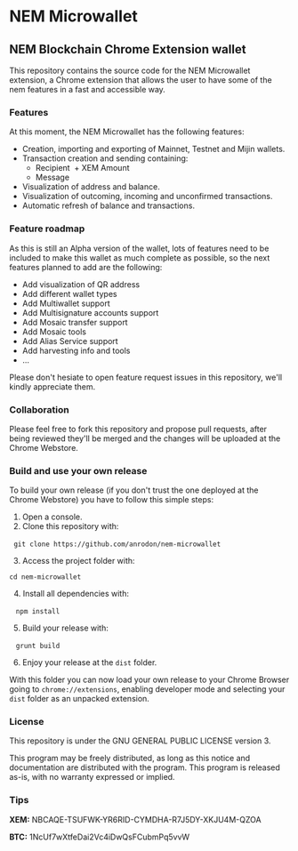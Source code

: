# NEM Microwallet
## NEM Blockchain Chrome Extension wallet

This repository contains the source code for the NEM Microwallet extension, a Chrome extension that allows the user to have some of the nem features in a fast and accessible way.

### Features
At this moment, the NEM Microwallet has the following features:
- Creation, importing and exporting of Mainnet, Testnet and Mijin wallets.
- Transaction creation and sending containing:
  + Recipient
  + XEM Amount
  + Message
- Visualization of address and balance.
- Visualization of outcoming, incoming and unconfirmed transactions.
- Automatic refresh of balance and transactions.

### Feature roadmap
As this is still an Alpha version of the wallet, lots of features need to be included to make this wallet as much complete as possible, so the next features planned to add are the following:
- Add visualization of QR address
- Add different wallet types
- Add Multiwallet support
- Add Multisignature accounts support
- Add Mosaic transfer support
- Add Mosaic tools
- Add Alias Service support
- Add harvesting info and tools
- ...

Please don't hesiate to open feature request issues in this repository, we'll kindly appreciate them.

### Collaboration
Please feel free to fork this repository and propose pull requests, after being reviewed they'll be merged and the changes will be uploaded at the Chrome Webstore.

### Build and use your own release
To build your own release (if you don't trust the one deployed at the Chrome Webstore) you have to follow this simple steps:
1. Open a console.
2. Clone this repository with:

    `git clone https://github.com/anrodon/nem-microwallet`
  
3. Access the project folder with:

  `cd nem-microwallet`
  
  
4. Install all dependencies with:

  
  `npm install`
  
  
5. Build your release with:

  
  `grunt build`
  
  
6. Enjoy your release at the `dist` folder.

With this folder you can now load your own release to your Chrome Browser going to `chrome://extensions`, enabling developer mode and selecting your `dist` folder as an unpacked extension.

### License
This repository is under the GNU GENERAL PUBLIC LICENSE version 3.

This program may be freely distributed, as long as this notice and documentation are distributed with the program.  This program is released as-is, with no warranty expressed or implied.

### Tips
**XEM:** NBCAQE-TSUFWK-YR6RID-CYMDHA-R7J5DY-XKJU4M-QZOA

**BTC:** 1NcUf7wXtfeDai2Vc4iDwQsFCubmPq5vvW
